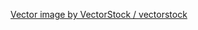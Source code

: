 <a href="https://www.vectorstock.com/royalty-free-vector/bright-banner-happy-birthday-theme-vector-21516883">Vector image by VectorStock / vectorstock</a>
